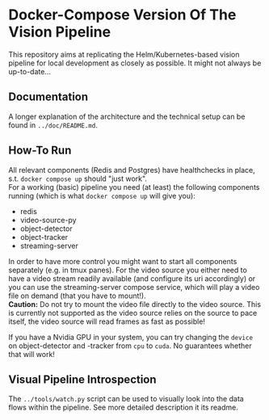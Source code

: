 # Docker-Compose Version Of The Vision Pipeline
This repository aims at replicating the Helm/Kubernetes-based vision pipeline for local development as closely as possible. It might not always be up-to-date...

## Documentation
A longer explanation of the architecture and the technical setup can be found in `../doc/README.md`.

## How-To Run
All relevant components (Redis and Postgres) have healthchecks in place, s.t. `docker compose up` should "just work".\
For a working (basic) pipeline you need (at least) the following components running (which is what `docker compose up` will give you):
- redis
- video-source-py
- object-detector
- object-tracker
- streaming-server

In order to have more control you might want to start all components separately (e.g. in tmux panes).
For the video source you either need to have a video stream readily available (and configure its uri accordingly) or you can use the streaming-server compose service, which will play a video file on demand (that you have to mount!).\
**Caution:** Do not try to mount the video file directly to the video source. This is currently not supported as the video source relies on the source to pace itself, the video source will read frames as fast as possible!

If you have a Nvidia GPU in your system, you can try changing the `device` on object-detector and -tracker from `cpu` to `cuda`. No guarantees whether that will work!

## Visual Pipeline Introspection
The `../tools/watch.py` script can be used to visually look into the data flows within the pipeline. See more detailed description it its readme.